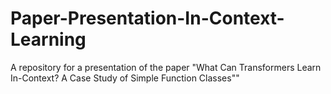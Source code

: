 # Paper-Presentation-In-Context-Learning
A repository for a presentation of the paper "What Can Transformers Learn In-Context? A Case Study of Simple Function Classes""
